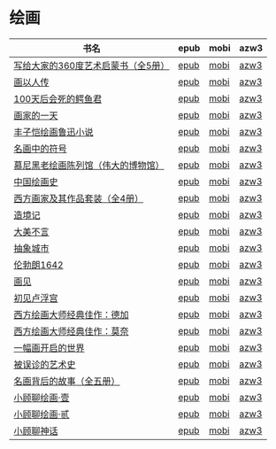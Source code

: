 # 绘画

| 书名 | epub | mobi | azw3 |
| --- | --- | --- | --- |
| [写给大家的360度艺术启蒙书（全5册）](http://ct.dalanmei.com/f/31084289-601222203-85b345) | [epub](http://ct.dalanmei.com/f/31084289-601222203-85b345) | [mobi](http://ct.dalanmei.com/f/31084289-601222502-6c79d8) | [azw3](http://ct.dalanmei.com/f/31084289-601222349-477234) |
| [画以人传](http://ct.dalanmei.com/f/31084289-570169874-627180) | [epub](http://ct.dalanmei.com/f/31084289-570169874-627180) | [mobi](http://ct.dalanmei.com/f/31084289-570313686-5f7c92) | [azw3](http://ct.dalanmei.com/f/31084289-570379088-daceed) |
| [100天后会死的鳄鱼君](http://ct.dalanmei.com/f/31084289-570153685-99a781) | [epub](http://ct.dalanmei.com/f/31084289-570153685-99a781) | [mobi](http://ct.dalanmei.com/f/31084289-570357945-37f39c) | [azw3](http://ct.dalanmei.com/f/31084289-571406305-5bb356) |
| [画家的一天](http://ct.dalanmei.com/f/31084289-570107766-045ee9) | [epub](http://ct.dalanmei.com/f/31084289-570107766-045ee9) | [mobi](http://ct.dalanmei.com/f/31084289-570257073-b89404) | [azw3](http://ct.dalanmei.com/f/31084289-571415479-3bd89e) |
| [丰子恺绘画鲁迅小说](http://ct.dalanmei.com/f/31084289-569451232-055278) | [epub](http://ct.dalanmei.com/f/31084289-569451232-055278) | [mobi](http://ct.dalanmei.com/f/31084289-570215907-4ae227) | [azw3](http://ct.dalanmei.com/f/31084289-571417942-0790db) |
| [名画中的符号](http://ct.dalanmei.com/f/31084289-571729255-0e55b5) | [epub](http://ct.dalanmei.com/f/31084289-571729255-0e55b5) | [mobi](http://ct.dalanmei.com/f/31084289-572081502-740d88) | [azw3](http://ct.dalanmei.com/f/31084289-572109908-58ad3a) |
| [慕尼黑老绘画陈列馆（伟大的博物馆）](http://ct.dalanmei.com/f/31084289-571717378-0cdc3c) | [epub](http://ct.dalanmei.com/f/31084289-571717378-0cdc3c) | [mobi](http://ct.dalanmei.com/f/31084289-572113753-0ad672) | [azw3](http://ct.dalanmei.com/f/31084289-572120803-642b75) |
| [中国绘画史](http://ct.dalanmei.com/f/31084289-571713259-dcb7bc) | [epub](http://ct.dalanmei.com/f/31084289-571713259-dcb7bc) | [mobi](http://ct.dalanmei.com/f/31084289-572114446-ff9208) | [azw3](http://ct.dalanmei.com/f/31084289-572130059-47005f) |
| [西方画家及其作品套装（全4册）](http://ct.dalanmei.com/f/31084289-571709401-afe8ce) | [epub](http://ct.dalanmei.com/f/31084289-571709401-afe8ce) | [mobi](http://ct.dalanmei.com/f/31084289-572115149-d0417a) | [azw3](http://ct.dalanmei.com/f/31084289-572136391-916862) |
| [造境记](http://ct.dalanmei.com/f/31084289-571666125-d444f9) | [epub](http://ct.dalanmei.com/f/31084289-571666125-d444f9) | [mobi](http://ct.dalanmei.com/f/31084289-572116630-115e71) | [azw3](http://ct.dalanmei.com/f/31084289-572176440-347cc9) |
| [大美不言](http://ct.dalanmei.com/f/31084289-571545303-fd0e4c) | [epub](http://ct.dalanmei.com/f/31084289-571545303-fd0e4c) | [mobi](http://ct.dalanmei.com/f/31084289-571815304-b73de8) | [azw3](http://ct.dalanmei.com/f/31084289-572197773-5faaf1) |
| [抽象城市](None) | [epub](None) | [mobi](None) | [azw3](None) |
| [伦勃朗1642](http://ct.dalanmei.com/f/31084289-571561802-2e6bb6) | [epub](http://ct.dalanmei.com/f/31084289-571561802-2e6bb6) | [mobi](http://ct.dalanmei.com/f/31084289-571989488-db55c8) | [azw3](http://ct.dalanmei.com/f/31084289-571910508-dd63af) |
| [画见](http://ct.dalanmei.com/f/31084289-571613563-bd7731) | [epub](http://ct.dalanmei.com/f/31084289-571613563-bd7731) | [mobi](http://ct.dalanmei.com/f/31084289-571733496-11caea) | [azw3](http://ct.dalanmei.com/f/31084289-571913101-cc28d6) |
| [初见卢浮宫](http://ct.dalanmei.com/f/31084289-571598906-d20145) | [epub](http://ct.dalanmei.com/f/31084289-571598906-d20145) | [mobi](http://ct.dalanmei.com/f/31084289-571772753-073760) | [azw3](http://ct.dalanmei.com/f/31084289-571918035-e0f8f7) |
| [西方绘画大师经典佳作：德加](http://ct.dalanmei.com/f/31084289-571534432-3f83da) | [epub](http://ct.dalanmei.com/f/31084289-571534432-3f83da) | [mobi](http://ct.dalanmei.com/f/31084289-571804232-50bb72) | [azw3](http://ct.dalanmei.com/f/31084289-571990872-4a6d47) |
| [西方绘画大师经典佳作：莫奈](http://ct.dalanmei.com/f/31084289-571534656-33ab84) | [epub](http://ct.dalanmei.com/f/31084289-571534656-33ab84) | [mobi](http://ct.dalanmei.com/f/31084289-571804544-444b49) | [azw3](http://ct.dalanmei.com/f/31084289-571991116-7687cc) |
| [一幅画开启的世界](http://ct.dalanmei.com/f/31084289-571543414-3d0e38) | [epub](http://ct.dalanmei.com/f/31084289-571543414-3d0e38) | [mobi](http://ct.dalanmei.com/f/31084289-571813996-ee37af) | [azw3](http://ct.dalanmei.com/f/31084289-572014681-0d7191) |
| [被误诊的艺术史](http://ct.dalanmei.com/f/31084289-571551471-2757e0) | [epub](http://ct.dalanmei.com/f/31084289-571551471-2757e0) | [mobi](http://ct.dalanmei.com/f/31084289-571875927-5de962) | [azw3](http://ct.dalanmei.com/f/31084289-572068443-3d9d53) |
| [名画背后的故事（全五册）](None) | [epub](None) | [mobi](None) | [azw3](None) |
| [小顾聊绘画·壹](http://ct.dalanmei.com/f/31084289-571501887-b3c671) | [epub](http://ct.dalanmei.com/f/31084289-571501887-b3c671) | [mobi](http://ct.dalanmei.com/f/31084289-571775382-b4f1a5) | [azw3](http://ct.dalanmei.com/f/31084289-571875395-879a79) |
| [小顾聊绘画·贰](http://ct.dalanmei.com/f/31084289-571501914-4310a1) | [epub](http://ct.dalanmei.com/f/31084289-571501914-4310a1) | [mobi](http://ct.dalanmei.com/f/31084289-571775388-cfa077) | [azw3](http://ct.dalanmei.com/f/31084289-571875412-e432c3) |
| [小顾聊神话](http://ct.dalanmei.com/f/31084289-571502043-34ab12) | [epub](http://ct.dalanmei.com/f/31084289-571502043-34ab12) | [mobi](http://ct.dalanmei.com/f/31084289-571775416-fb34f3) | [azw3](http://ct.dalanmei.com/f/31084289-571875499-480458) |
